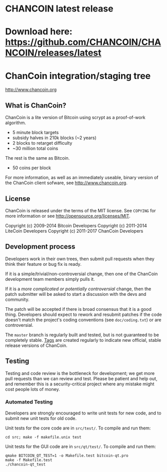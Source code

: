 CHANCOIN latest release
=======================

# Download here: https://github.com/CHANCOIN/CHANCOIN/releases/latest


ChanCoin integration/staging tree
================================

http://www.chancoin.org


What is ChanCoin?
----------------

ChanCoin is a lite version of Bitcoin using scrypt as a proof-of-work algorithm.
 - 5 minute block targets
 - subsidy halves in 210k blocks (~2 years)
 - 2 blocks to retarget difficulty
 - ~30 million total coins

The rest is the same as Bitcoin.
 - 50 coins per block

For more information, as well as an immediately useable, binary version of
the ChanCoin client sofware, see http://www.chancoin.org.

License
-------

ChanCoin is released under the terms of the MIT license. See `COPYING` for more
information or see http://opensource.org/licenses/MIT.

Copyright (c) 2009-2014 Bitcoin Developers
Copyright (c) 2011-2014 LiteCoin Developers
Copyright (c) 2011-2017 ChanCoin Developers

Development process
-------------------

Developers work in their own trees, then submit pull requests when they think
their feature or bug fix is ready.

If it is a simple/trivial/non-controversial change, then one of the ChanCoin
development team members simply pulls it.

If it is a *more complicated or potentially controversial* change, then the patch
submitter will be asked to start a discussion with the devs and community.

The patch will be accepted if there is broad consensus that it is a good thing.
Developers should expect to rework and resubmit patches if the code doesn't
match the project's coding conventions (see `doc/coding.txt`) or are
controversial.

The `master` branch is regularly built and tested, but is not guaranteed to be
completely stable. [Tags](https://github.com/chancoin-project/chancoin/tags) are created
regularly to indicate new official, stable release versions of ChanCoin.

Testing
-------

Testing and code review is the bottleneck for development; we get more pull
requests than we can review and test. Please be patient and help out, and
remember this is a security-critical project where any mistake might cost people
lots of money.

### Automated Testing

Developers are strongly encouraged to write unit tests for new code, and to
submit new unit tests for old code.

Unit tests for the core code are in `src/test/`. To compile and run them:

    cd src; make -f makefile.unix test

Unit tests for the GUI code are in `src/qt/test/`. To compile and run them:

    qmake BITCOIN_QT_TEST=1 -o Makefile.test bitcoin-qt.pro
    make -f Makefile.test
    ./chancoin-qt_test

